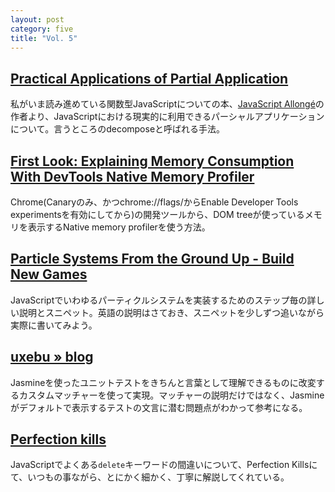 ```yaml
---
layout: post
category: five
title: "Vol. 5"
---
```


## [Practical Applications of Partial Application](https://github.com/raganwald/homoiconic/blob/master/2013/01/practical-applications-of-partial-application.md)

私がいま読み進めている関数型JavaScriptについての本、[JavaScript Allongé](http://leanpub.com/javascript-allonge)の作者より、JavaScriptにおける現実的に利用できるパーシャルアプリケーションについて。言うところのdecomposeと呼ばれる手法。

## [First Look: Explaining Memory Consumption With DevTools Native Memory Profiler](https://plus.google.com/u/0/115133653231679625609/posts/FVrf76d7G5U)

Chrome(Canaryのみ、かつchrome://flags/からEnable Developer Tools experimentsを有効にしてから)の開発ツールから、DOM treeが使っているメモリを表示するNative memory profilerを使う方法。

## [Particle Systems From the Ground Up - Build New Games](http://buildnewgames.com/particle-systems/)

JavaScriptでいわゆるパーティクルシステムを実装するためのステップ毎の詳しい説明とスニペット。英語の説明はさておき、スニペットを少しずつ追いながら実際に書いてみよう。

## [uxebu » blog](http://uxebu.com/blog/2013/01/08/make-tests-read-like-a-book/)

Jasmineを使ったユニットテストをきちんと言葉として理解できるものに改変するカスタムマッチャーを使って実現。マッチャーの説明だけではなく、Jasmineがデフォルトで表示するテストの文言に潜む問題点がわかって参考になる。

## [Perfection kills](http://perfectionkills.com/understanding-delete/)

JavaScriptでよくある`delete`キーワードの間違いについて、Perfection Killsにて、いつもの事ながら、とにかく細かく、丁寧に解説してくれている。